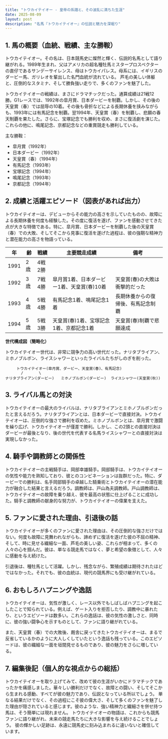 ```yaml
---
title: "トウカイテイオー - 皇帝の系譜と、その波乱に満ちた生涯"
date: 2025-08-09
layout: post
description: "名馬『トウカイテイオー』の伝説と魅力を深堀り"
---
```


## 1. 馬の概要（血統、戦績、主な勝鞍）

トウカイテイオー。その名は、日本競馬史に燦然と輝く、伝説的名馬として語り継がれる。1989年生まれ、父はアメリカの超名種牡馬ミスタープロスペクターの直仔であるサンデーサイレンス、母はトウカイパレス。母系には、イギリスのダービー馬、ガリレオを輩出した名門血統が流れている。  芦毛の美しい体躯と、圧倒的なスタミナ、そして勝負強い走りで、多くのファンを魅了した。

トウカイテイオーの戦績は、まさにドラマチックだった。通算成績は21戦12勝。G1レースでは、1992年の皐月賞、日本ダービーを制覇。しかし、その後の天皇賞（春）では屈辱の10着。その後も骨折などによる長期休養を挟みながらも、1993年には有馬記念を制覇。翌1994年、天皇賞（春）を制覇し、悲願の春天制覇を果たした。さらに、宝塚記念でも勝利を収め、まさに復活劇を演じた。これらの他に、鳴尾記念、京都記念などの重賞競走も勝利している。

主な勝鞍：

* 皐月賞（1992年）
* 日本ダービー（1992年）
* 天皇賞（春）（1994年）
* 有馬記念（1993年）
* 宝塚記念（1994年）
* 鳴尾記念（1993年）
* 京都記念（1994年）


## 2. 成績と活躍エピソード（図表があれば出力）

トウカイテイオーは、デビューからその能力の高さを示していたものの、故障による長期休養を何度も経験した。その度に復活を遂げ、ファンを感動させてきた点が大きな特徴である。特に、皐月賞、日本ダービーを制覇した後の天皇賞（春）での大敗、そしてそこから見事に復活を遂げた過程は、彼の強靭な精神力と潜在能力の高さを物語っている。

| 年 | 齢 | 戦績 | 主要競走成績 | 備考 |
|---|---|---|---|---|
| 1991 | 2歳 | 4戦2勝 |  |  |
| 1992 | 3歳 | 7戦4勝 | 皐月賞1着、日本ダービー1着、天皇賞(春)10着 | 天皇賞(春)の大敗は衝撃的だった |
| 1993 | 4歳 | 5戦4勝 | 有馬記念1着、鳴尾記念1着 | 長期休養からの復帰後、有馬記念制覇 |
| 1994 | 5歳 | 5戦3勝 | 天皇賞(春)1着、宝塚記念1着、京都記念1着 | 天皇賞(春)制覇で悲願達成 |


**世代構成図（簡略化）**

トウカイテイオー世代は、非常に競争力の高い世代だった。ナリタブライアン、ミホノブルボン、ライスシャワーといったライバルたちがしのぎを削った。

```
     トウカイテイオー(皐月賞、ダービー、天皇賞(春)、有馬記念)
       /       \
ナリタブライアン(ダービー)   ミホノブルボン(ダービー)  ライスシャワー(天皇賞(秋))
```


## 3. ライバル馬との対決

トウカイテイオーの最大のライバルは、ナリタブライアンとミホノブルボンだったと言えるだろう。ナリタブライアンとは、日本ダービーで直接対決。トウカイテイオーは、圧倒的な強さで勝利を収めた。ミホノブルボンとは、皐月賞で激闘を繰り広げ、トウカイテイオーが僅差で勝利。しかし、この2頭との直接対決はダービーが最後となり、後の世代を代表する名馬ライスシャワーとの直接対決は実現しなかった。


## 4. 騎手や調教師との関係性

トウカイテイオーの主戦騎手は、岡部幸雄騎手。岡部騎手は、トウカイテイオーの気性や能力を熟知しており、彼とのコンビネーションは抜群だった。特に、ダービーでの勝利は、名手岡部騎手の卓越した騎乗術とトウカイテイオーの潜在能力が融合した結果と言えるだろう。調教師は、戸山為夫調教師。戸山調教師は、トウカイテイオーの故障を乗り越え、彼を最高の状態に仕上げることに成功した。騎手と調教師の献身的な努力が、トウカイテイオーの偉業を支えた。


## 5. ファンに愛された理由、引退後の話

トウカイテイオーが多くのファンに愛された理由は、その圧倒的な強さだけではない。何度も故障に見舞われながらも、諦めずに復活を遂げた彼の不屈の精神、そして、時に見せる繊細な一面、芦毛の美しい姿、これらが相まって、多くの人々の心を掴んだ。彼は、単なる競走馬ではなく、夢と希望の象徴として、人々に感動を与え続けた。

引退後は、種牡馬として活躍。しかし、残念ながら、繁殖成績は期待されたほどではなかった。それでも、彼の血統は、現代の競馬界にも受け継がれている。


## 6. おもしろハプニングや逸話

トウカイテイオーは、気性が激しく、レース以外でもしばしばハプニングを起こしたことで知られている。例えば、ゲート入りを拒否したり、調教中に暴れたり、というエピソードは数多い。これらの逸話は、彼の気性の激しさと、同時に、彼の強い闘争心を示すものとして、ファンに語り継がれている。

また、天皇賞（春）での大敗後、厩舎に戻ってきたトウカイテイオーは、まるで反省しているかのように大人しくしていたという逸話も残っている。このエピソードは、彼の繊細な一面を垣間見せるものであり、彼の魅力をさらに増している。


## 7. 編集後記（個人的な視点からの総括）

トウカイテイオーを取り上げてみて、改めて彼の生涯がいかにドラマチックであったかを痛感しました。華々しい勝利だけでなく、故障との闘い、そしてそこから生まれる感動、すべてが彼の魅力であり、伝説となっている所以でしょう。  単なる結果だけでなく、その過程にこそ彼の偉大さ、そして多くのファンを魅了した理由が隠されていると感じます。彼のような、強い精神力と繊細さを併せ持つ馬は、そう簡単には現れません。  トウカイテイオーの物語は、これからも競馬ファンに語り継がれ、未来の競走馬たちに大きな影響を与え続けることでしょう。  彼の輝かしい足跡は、永遠に競馬史に刻み込まれるに違いないと確信しています。
